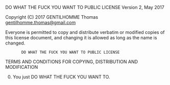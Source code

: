 DO WHAT THE FUCK YOU WANT TO PUBLIC LICENSE
                   Version 2, May 2017
 
Copyright (C) 2017 GENTILHOMME Thomas <gentilhomme.thomas@gmail.com>
 
Everyone is permitted to copy and distribute verbatim or modified
copies of this license document, and changing it is allowed as long
as the name is changed.
 
           DO WHAT THE FUCK YOU WANT TO PUBLIC LICENSE
  TERMS AND CONDITIONS FOR COPYING, DISTRIBUTION AND MODIFICATION
 
 0. You just DO WHAT THE FUCK YOU WANT TO.
